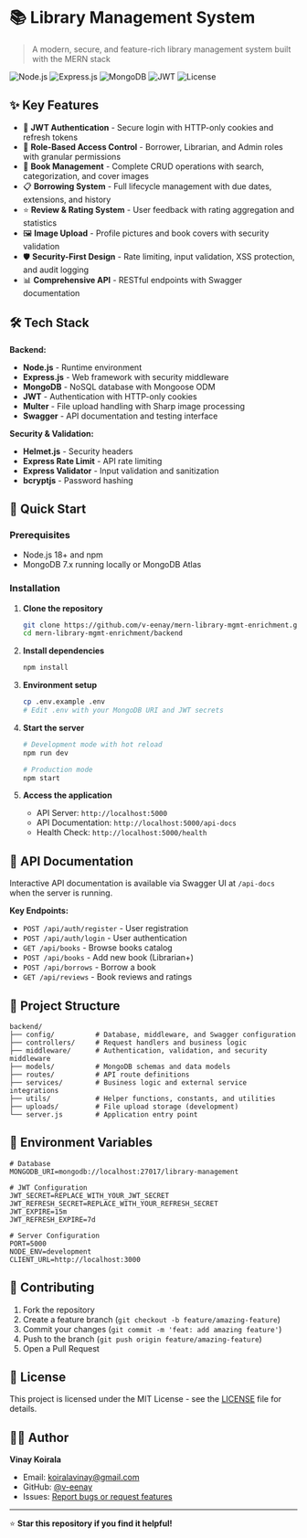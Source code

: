 # 📚 Library Management System

> A modern, secure, and feature-rich library management system built with the MERN stack

![Node.js](https://img.shields.io/badge/Node.js-18+-green.svg)
![Express.js](https://img.shields.io/badge/Express.js-5.x-blue.svg)
![MongoDB](https://img.shields.io/badge/MongoDB-7.x-green.svg)
![JWT](https://img.shields.io/badge/JWT-Authentication-orange.svg)
![License](https://img.shields.io/badge/License-MIT-yellow.svg)

## ✨ Key Features

- 🔐 **JWT Authentication** - Secure login with HTTP-only cookies and refresh tokens
- 👥 **Role-Based Access Control** - Borrower, Librarian, and Admin roles with granular permissions
- 📖 **Book Management** - Complete CRUD operations with search, categorization, and cover images
- 📋 **Borrowing System** - Full lifecycle management with due dates, extensions, and history
- ⭐ **Review & Rating System** - User feedback with rating aggregation and statistics
- 🖼️ **Image Upload** - Profile pictures and book covers with security validation
- 🛡️ **Security-First Design** - Rate limiting, input validation, XSS protection, and audit logging
- 📊 **Comprehensive API** - RESTful endpoints with Swagger documentation
## 🛠️ Tech Stack

**Backend:**
- **Node.js** - Runtime environment
- **Express.js** - Web framework with security middleware
- **MongoDB** - NoSQL database with Mongoose ODM
- **JWT** - Authentication with HTTP-only cookies
- **Multer** - File upload handling with Sharp image processing
- **Swagger** - API documentation and testing interface

**Security & Validation:**
- **Helmet.js** - Security headers
- **Express Rate Limit** - API rate limiting
- **Express Validator** - Input validation and sanitization
- **bcryptjs** - Password hashing

## 🚀 Quick Start

### Prerequisites
- Node.js 18+ and npm
- MongoDB 7.x running locally or MongoDB Atlas

### Installation

1. **Clone the repository**
   ```bash
   git clone https://github.com/v-eenay/mern-library-mgmt-enrichment.git
   cd mern-library-mgmt-enrichment/backend
   ```

2. **Install dependencies**
   ```bash
   npm install
   ```

3. **Environment setup**
   ```bash
   cp .env.example .env
   # Edit .env with your MongoDB URI and JWT secrets
   ```

4. **Start the server**
   ```bash
   # Development mode with hot reload
   npm run dev

   # Production mode
   npm start
   ```

5. **Access the application**
   - API Server: `http://localhost:5000`
   - API Documentation: `http://localhost:5000/api-docs`
   - Health Check: `http://localhost:5000/health`

## 📖 API Documentation

Interactive API documentation is available via Swagger UI at `/api-docs` when the server is running.

**Key Endpoints:**
- `POST /api/auth/register` - User registration
- `POST /api/auth/login` - User authentication
- `GET /api/books` - Browse books catalog
- `POST /api/books` - Add new book (Librarian+)
- `POST /api/borrows` - Borrow a book
- `GET /api/reviews` - Book reviews and ratings

## 📁 Project Structure

```
backend/
├── config/          # Database, middleware, and Swagger configuration
├── controllers/     # Request handlers and business logic
├── middleware/      # Authentication, validation, and security middleware
├── models/          # MongoDB schemas and data models
├── routes/          # API route definitions
├── services/        # Business logic and external service integrations
├── utils/           # Helper functions, constants, and utilities
├── uploads/         # File upload storage (development)
└── server.js        # Application entry point
```

## 🔧 Environment Variables

```env
# Database
MONGODB_URI=mongodb://localhost:27017/library-management

# JWT Configuration
JWT_SECRET=REPLACE_WITH_YOUR_JWT_SECRET
JWT_REFRESH_SECRET=REPLACE_WITH_YOUR_REFRESH_SECRET
JWT_EXPIRE=15m
JWT_REFRESH_EXPIRE=7d

# Server Configuration
PORT=5000
NODE_ENV=development
CLIENT_URL=http://localhost:3000
```

## 🤝 Contributing

1. Fork the repository
2. Create a feature branch (`git checkout -b feature/amazing-feature`)
3. Commit your changes (`git commit -m 'feat: add amazing feature'`)
4. Push to the branch (`git push origin feature/amazing-feature`)
5. Open a Pull Request

## 📄 License

This project is licensed under the MIT License - see the [LICENSE](LICENSE) file for details.

## 👨‍💻 Author

**Vinay Koirala**
- Email: koiralavinay@gmail.com
- GitHub: [@v-eenay](https://github.com/v-eenay)
- Issues: [Report bugs or request features](https://github.com/v-eenay/mern-library-mgmt-enrichment/issues)

---

⭐ **Star this repository if you find it helpful!**
